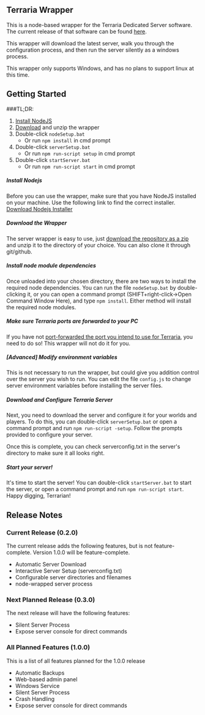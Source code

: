 ## Terraria Wrapper

This is a node-based wrapper for the Terraria Dedicated Server software. The current release of that software can be found [here](http://terraria.org/system/dedicated_servers/archives/000/000/005/original/terraria-server-1303.zip). 

This wrapper will download the latest server, walk you through the configuration process, and then run the server silently as a windows process.

This wrapper only supports Windows, and has no plans to support linux at this time.

##
## Getting Started

###TL;DR:
1. [Install NodeJS](https://nodejs.org/download/)
2. [Download](https://github.com/DSurguy/TerrariaWrapper/archive/master.zip) and unzip the wrapper
3. Double-click `nodeSetup.bat`
	- Or run `npm install` in cmd prompt
4. Double-click `serverSetup.bat`
	- Or run `npm run-script setup` in cmd prompt
5. Double-click `startServer.bat`
	- Or run `npm run-script start` in cmd prompt

##### Install Nodejs
Before you can use the wrapper, make sure that you have NodeJS installed on your machine. Use the following link to find the correct installer. [Download Nodejs Installer](https://nodejs.org/download/)

##### Download the Wrapper
The server wrapper is easy to use, just [download the repository as a zip](https://github.com/DSurguy/TerrariaWrapper/archive/master.zip) and unzip it to the directory of your choice. You can also clone it through git/github.

##### Install node module dependencies
Once unloaded into your chosen directory, there are two ways to install the required node dependencies. You can run the file `nodeSetup.bat` by double-clicking it, or you can open a command prompt (SHIFT+right-click->Open Command Window Here), and type `npm install`. Either method will install the required node modules.

##### Make sure Terraria ports are forwarded to your PC
If you have not [port-forwarded the port you intend to use for Terraria](https://www.google.com/webhp?sourceid=chrome-instant&ion=1&espv=2&ie=UTF-8#q=how%20to%20port%20forward%20terraria), you need to do so! This wrapper will not do it for you.

##### [Advanced] Modify environment variables
This is not necessary to run the wrapper, but could give you addition control over the server you wish to run. You can edit the file `config.js` to change server environment variables before installing the server files.

##### Download and Configure Terraria Server
Next, you need to download the server and configure it for your worlds and players. To do this, you can double-click `serverSetup.bat` or open a command prompt and run `npm run-script -setup`. Follow the prompts provided to configure your server.

Once this is complete, you can check serverconfig.txt in the server's directory to make sure it all looks right.

##### Start your server!
It's time to start the server! You can double-click `startServer.bat` to start the server, or open a command prompt and run `npm run-script start`. Happy digging, Terrarian!

##
## Release Notes
### Current Release (0.2.0)
The current release adds the following features, but is not feature-complete. Version 1.0.0 will be feature-complete.

- Automatic Server Download
- Interactive Server Setup (serverconfig.txt)
- Configurable server directories and filenames
- node-wrapped server process

### Next Planned Release (0.3.0)
The next release will have the following features:

- Silent Server Process
- Expose server console for direct commands

### All Planned Features (1.0.0)
This is a list of all features planned for the 1.0.0 release

- Automatic Backups
- Web-based admin panel
- Windows Service
- Silent Server Process
- Crash Handling
- Expose server console for direct commands
